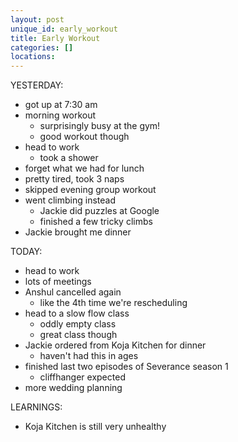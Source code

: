 ```yaml
---
layout: post
unique_id: early_workout
title: Early Workout
categories: []
locations: 
---
```


YESTERDAY:
* got up at 7:30 am
* morning workout
  * surprisingly busy at the gym!
  * good workout though
* head to work
  * took a shower
* forget what we had for lunch
* pretty tired, took 3 naps
* skipped evening group workout
* went climbing instead
  * Jackie did puzzles at Google
  * finished a few tricky climbs
* Jackie brought me dinner

TODAY:
* head to work
* lots of meetings
* Anshul cancelled again
  * like the 4th time we're rescheduling
* head to a slow flow class
  * oddly empty class
  * great class though
* Jackie ordered from Koja Kitchen for dinner
  * haven't had this in ages
* finished last two episodes of Severance season 1
  * cliffhanger expected
* more wedding planning

LEARNINGS:
* Koja Kitchen is still very unhealthy
